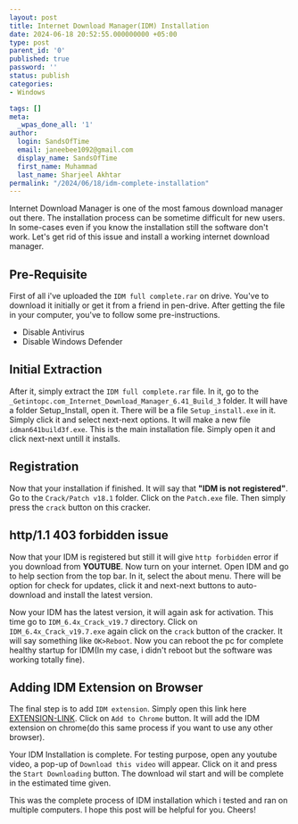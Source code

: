 ```yaml
---
layout: post
title: Internet Download Manager(IDM) Installation 
date: 2024-06-18 20:52:55.000000000 +05:00
type: post
parent_id: '0'
published: true
password: ''
status: publish
categories:
- Windows

tags: []
meta:
  _wpas_done_all: '1'
author:
  login: SandsOfTime
  email: janeebee1092@gmail.com
  display_name: SandsOfTime
  first_name: Muhammad
  last_name: Sharjeel Akhtar
permalink: "/2024/06/18/idm-complete-installation"
---
```

Internet Download Manager is one of the most famous download manager out there. The installation process can be sometime difficult for new users. In some-cases even if you know the installation still the software don't work. Let's get rid of this issue and install a working internet download manager.

## Pre-Requisite

First of all i've uploaded the `IDM full complete.rar` on drive. You've to download it initially or get it from a friend in pen-drive. After getting the file in your computer, you've to follow some pre-instructions.

* Disable Antivirus
* Disable Windows Defender

## Initial Extraction

After it, simply extract the `IDM full complete.rar` file. In it, go to the `_Getintopc.com_Internet_Download_Manager_6.41_Build_3` folder. It will have a folder Setup_Install, open it. There will be a file `Setup_install.exe` in it. Simply click it and select next-next options. It will make a new file `idman641build3f.exe`. This is the main installation file. Simply open it and click next-next untill it installs. 

## Registration

Now that your installation if finished. It will say that **"IDM is not registered"**. Go to the `Crack/Patch v18.1` folder. Click on the `Patch.exe` file. Then simply press the `crack` button on this cracker.

## http/1.1 403 forbidden issue

Now that your IDM is registered but still it will give `http forbidden` error if you download from **YOUTUBE**. Now turn on your internet. Open IDM and go to help section from the top bar. In it, select the about menu. There will be option for check for updates, click it and next-next buttons to auto-download and install the latest version. 

Now your IDM has the latest version, it will again ask for activation. This time go to `IDM_6.4x_Crack_v19.7` directory. Click on `IDM_6.4x_Crack_v19.7.exe` again click on the `crack` button of the cracker. It will say something like `OK>Reboot`. Now you can reboot the pc for complete healthy startup for IDM(In my case, i didn't reboot but the software was working totally fine).

## Adding IDM Extension on Browser

The final step is to add `IDM extension`. Simply open this link here [EXTENSION-LINK](https://chromewebstore.google.com/detail/idm-integration-module/ngpampappnmepgilojfohadhhmbhlaek). Click on `Add to Chrome` button. It will add the IDM extension on chrome(do this same process if you want to use any other browser).

Your IDM Installation is complete. For testing purpose, open any youtube video, a pop-up of `Download this video` will appear. Click on it and press the `Start Downloading` button. The download wil start and will be complete in the estimated time given.

This was the complete process of IDM installation which i tested and ran on multiple computers. I hope this post will be helpful for you. Cheers!